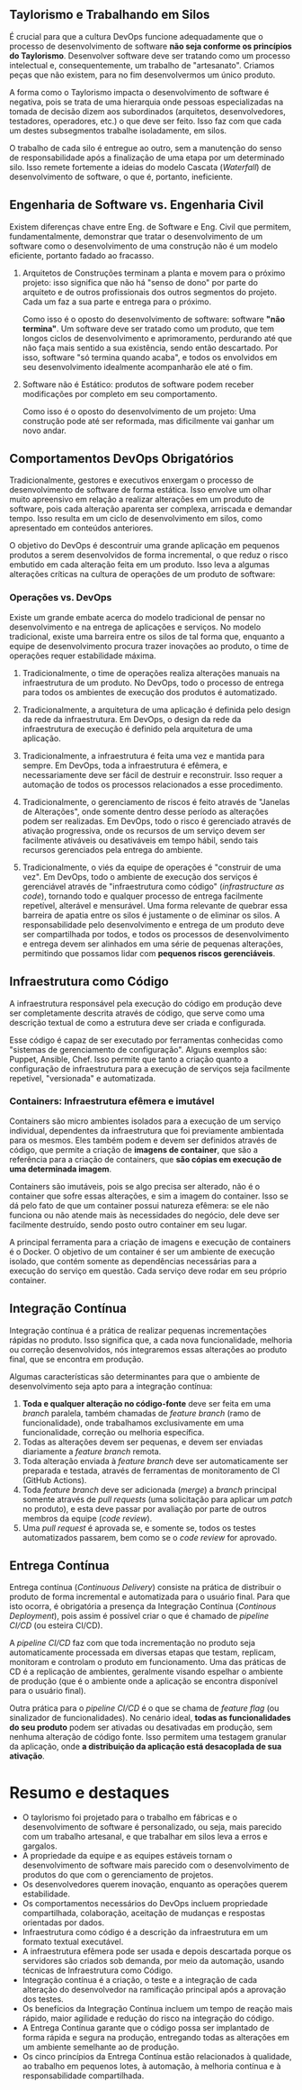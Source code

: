 ## Taylorismo e Trabalhando em Silos

É crucial para que a cultura DevOps funcione adequadamente que o processo de desenvolvimento de software **não seja conforme os princípios do Taylorismo**. Desenvolver software deve ser tratando como um processo intelectual e, consequentemente, um trabalho de "artesanato". Criamos peças que não existem, para no fim desenvolvermos um único produto.

A forma como o Taylorismo impacta o desenvolvimento de software é negativa, pois se trata de uma hierarquia onde pessoas especializadas na tomada de decisão dizem aos subordinados (arquitetos, desenvolvedores, testadores, operadores, etc.) o que deve ser feito. Isso faz com que cada um destes subsegmentos trabalhe isoladamente, em silos.

O trabalho de cada silo é entregue ao outro, sem a manutenção do senso de responsabilidade após a finalização de uma etapa por um determinado silo. Isso remete fortemente a ideias do modelo Cascata (*Waterfall*) de desenvolvimento de software, o que é, portanto, ineficiente.
## Engenharia de Software vs. Engenharia Civil

Existem diferenças chave entre Eng. de Software e Eng. Civil que permitem, fundamentalmente, demonstrar que tratar o desenvolvimento de um software como o desenvolvimento de uma construção não é um modelo eficiente, portanto fadado ao fracasso.

1. Arquitetos de Construções terminam a planta e movem para o próximo projeto: isso significa que não há "senso de dono" por parte do arquiteto e de outros profissionais dos outros segmentos do projeto. Cada um faz a sua parte e entrega para o próximo.
   
   Como isso é o oposto do desenvolvimento de software: software **"não termina"**. Um software deve ser tratado como um produto, que tem longos ciclos de desenvolvimento e aprimoramento, perdurando até que não faça mais sentido a sua existência, sendo então descartado. Por isso, software "só termina quando acaba", e todos os envolvidos em seu desenvolvimento idealmente acompanharão ele até o fim.

2. Software não é Estático: produtos de software podem receber modificações por completo em seu comportamento. 
   
   Como isso é o oposto do desenvolvimento de um projeto: Uma construção pode até ser reformada, mas dificilmente vai ganhar um novo andar.
## Comportamentos DevOps Obrigatórios

Tradicionalmente, gestores e executivos enxergam o processo de desenvolvimento de software de forma estática. Isso envolve um olhar muito apreensivo em relação a realizar alterações em um produto de software, pois cada alteração aparenta ser complexa, arriscada e demandar tempo.
Isso resulta em um ciclo de desenvolvimento em silos, como apresentado em conteúdos anteriores.

O objetivo do DevOps é descontruir uma grande aplicação em pequenos produtos a serem desenvolvidos de forma incremental, o que reduz o risco embutido em cada alteração feita em um produto. Isso leva a algumas alterações críticas na cultura de operações de um produto de software:

### Operações vs. DevOps

Existe um grande embate acerca do modelo tradicional de pensar no desenvolvimento e na entrega de aplicações e serviços. No modelo tradicional, existe uma barreira entre os silos de tal forma que, enquanto a equipe de desenvolvimento procura trazer inovações ao produto, o time de operações requer estabilidade máxima. 

1. Tradicionalmente, o time de operações realiza alterações manuais na infraestrutura de um produto. No DevOps, todo o processo de entrega para todos os ambientes de execução dos produtos é automatizado.

2. Tradicionalmente, a arquitetura de uma aplicação é definida pelo design da rede da infraestrutura. Em DevOps, o design da rede da infraestrutura de execução é definido pela arquitetura de uma aplicação.

3. Tradicionalmente, a infraestrutura é feita uma vez e mantida para sempre. Em DevOps, toda a infraestrutura é efêmera, e necessariamente deve ser fácil de destruir e reconstruir. Isso requer a automação de todos os processos relacionados a esse procedimento.

4. Tradicionalmente, o gerenciamento de riscos é feito através de "Janelas de Alterações", onde somente dentro desse período as alterações podem ser realizadas. Em DevOps, todo o risco é gerenciado através de ativação progressiva, onde os recursos de um serviço devem ser facilmente ativáveis ou desativáveis em tempo hábil, sendo tais recursos gerenciados pela entrega do ambiente.

5. Tradicionalmente, o viés da equipe de operações é "construir de uma vez".  Em DevOps, todo o ambiente de execução dos serviços é gerenciável através de "infraestrutura como código" (*infrastructure as code*), tornando todo e qualquer processo de entrega facilmente repetível, alterável e mensurável.
Uma forma relevante de quebrar essa barreira de apatia entre os silos é justamente o de eliminar os silos. A responsabilidade pelo desenvolvimento e entrega de um produto deve ser compartilhada por todos, e todos os processos de desenvolvimento e entrega devem ser alinhados em uma série de pequenas alterações, permitindo que possamos lidar com **pequenos riscos gerenciáveis**.
## Infraestrutura como Código

A infraestrutura responsável pela execução do código em produção deve ser completamente descrita através de código, que serve como uma descrição textual de como a estrutura deve ser criada e configurada. 

Esse código é capaz de ser executado por ferramentas conhecidas como "sistemas de gerenciamento de configuração". Alguns exemplos são: Puppet, Ansible, Chef. Isso permite que tanto a criação quanto a configuração de infraestrutura para a execução de serviços seja facilmente repetível, "versionada" e automatizada.

### Containers: Infraestrutura efêmera e imutável

Containers são micro ambientes isolados para a execução de um serviço individual, dependentes da infraestrutura que foi previamente ambientada para os mesmos. Eles também podem e devem ser definidos através de código, que permite a criação de **imagens de container**, que são a referência para a criação de containers, que **são cópias em execução de uma determinada imagem**.

Containers são imutáveis, pois se algo precisa ser alterado, não é o container que sofre essas alterações, e sim a imagem do container. Isso se dá pelo fato de que um container possui natureza efêmera: se ele não funciona ou não atende mais às necessidades do negócio, dele deve ser facilmente destruído, sendo posto outro container em seu lugar.

A principal ferramenta para a criação de imagens e execução de containers é o Docker. O objetivo de um container é ser um ambiente de execução isolado, que contém somente as dependências necessárias para a execução do serviço em questão. Cada serviço deve rodar em seu próprio container.
## Integração Contínua

Integração contínua é a prática de realizar pequenas incrementações rápidas no produto. Isso significa que, a cada nova funcionalidade, melhoria ou correção desenvolvidos, nós integraremos essas alterações ao produto final, que se encontra em produção.

Algumas características são determinantes para que o ambiente de desenvolvimento seja apto para a integração contínua:
1. __Toda e qualquer alteração no código-fonte__ deve ser feita em uma *branch* paralela, também chamadas de *feature branch* (ramo de funcionalidade), onde trabalhamos exclusivamente em uma funcionalidade, correção ou melhoria específica.
2. Todas as alterações devem ser pequenas, e devem ser enviadas diariamente a *feature branch* remota.
3. Toda alteração enviada à *feature branch* deve ser automaticamente ser preparada e testada, através de ferramentas de monitoramento de CI (GitHub Actions).
4. Toda *feature branch* deve ser adicionada (*merge*) a *branch* principal somente através de *pull requests* (uma solicitação para aplicar um *patch* no produto), e esta deve passar por avaliação por parte de outros membros da equipe (*code review*). 
5. Uma *pull request* é aprovada se, e somente se, todos os testes automatizados passarem, bem como se o *code review*  for aprovado.
## Entrega Contínua

Entrega contínua (*Continuous Delivery*) consiste na prática de distribuir o produto de forma incremental e automatizada para o usuário final. Para que isto ocorra, é obrigatória a presença da Integração Contínua (*Continous Deployment*), pois assim é possível criar o que é chamado de *pipeline CI/CD* (ou esteira CI/CD). 

A *pipeline CI/CD* faz com que toda incrementação no produto seja automaticamente processada em diversas etapas que testam, replicam, monitoram e controlam o produto em funcionamento. Uma das práticas de CD é a replicação de ambientes, geralmente visando espelhar o ambiente de produção (que é o ambiente onde a aplicação se encontra disponível para o usuário final).

Outra prática para o *pipeline CI/CD* é o que se chama de *feature flag* (ou sinalizador de funcionalidades). No cenário ideal, **todas as funcionalidades do seu produto** podem ser ativadas ou desativadas em produção, sem nenhuma alteração de código fonte. Isso permitem uma testagem granular da aplicação, onde **a distribuição da aplicação está desacoplada de sua ativação**.

# Resumo e destaques

- O taylorismo foi projetado para o trabalho em fábricas e o desenvolvimento de software é personalizado, ou seja, mais parecido com um trabalho artesanal, e que trabalhar em silos leva a erros e gargalos.
- A propriedade da equipe e as equipes estáveis tornam o desenvolvimento de software mais parecido com o desenvolvimento de produtos do que com o gerenciamento de projetos.
- Os desenvolvedores querem inovação, enquanto as operações querem estabilidade.
- Os comportamentos necessários do DevOps incluem propriedade compartilhada, colaboração, aceitação de mudanças e respostas orientadas por dados.
- Infraestrutura como código é a descrição da infraestrutura em um formato textual executável.
- A infraestrutura efêmera pode ser usada e depois descartada porque os servidores são criados sob demanda, por meio da automação, usando técnicas de Infraestrutura como Código.
- Integração contínua é a criação, o teste e a integração de cada alteração do desenvolvedor na ramificação principal após a aprovação dos testes.
- Os benefícios da Integração Contínua incluem um tempo de reação mais rápido, maior agilidade e redução do risco na integração do código.
- A Entrega Contínua garante que o código possa ser implantado de forma rápida e segura na produção, entregando todas as alterações em um ambiente semelhante ao de produção.
- Os cinco princípios da Entrega Contínua estão relacionados à qualidade, ao trabalho em pequenos lotes, à automação, à melhoria contínua e à responsabilidade compartilhada.